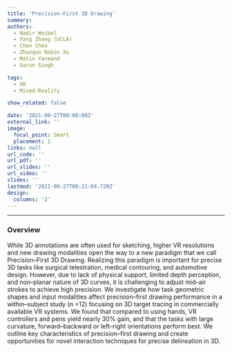 ```yaml
---
title: 'Precision-First 3D Drawing'
summary: 
authors: 
  - Nadir Weibel
  - Yang Zhang (UCLA)
  - Chen Chen
  - Zhuoqun Robin Xu
  - Matin Yarmand
  - Varun Singh

tags:
  - VR
  - Mixed-Reality

show_related: false

date: '2021-09-27T00:00:00Z'
external_link: ''
image:
  focal_point: Smart
  placement: 1
links: null
url_code: ''
url_pdf: ''
url_slides: ''
url_video: ''
slides: ''
lastmod: '2021-09-27T00:21:04.720Z'
design:
  columns: '2'
---
```


------

### Overview

While 3D annotations are often used for sketching, higher VR resolutions and new drawing modalities open the way to a new paradigm that we call Precision–First 3D Drawing. Realizing this paradigm is important for precise 3D tasks like surgical telestration, medical contouring, and automotive design. However, due to lack of physical support, limited depth perception, and non–planar nature of 3D curves, it is challenging to adjust mid–air strokes to achieve high precision. We investigate how task geometric shapes and input modalities affect precision–first drawing performance in a within–subject study (n =12) focusing on 3D target tracing in commercially available VR systems. We found that compared to using hands, VR controllers and pens yield nearly 30% gain, and that the tasks with large curvature, forward–backward or left–right orientations perform best. We outline key characteristics of precision–first drawing and create opportunities for novel interaction techniques for precise delineation in 3D.



